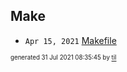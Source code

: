 ## Make


* <code>Apr 15, 2021</code> [Makefile](2021-04-15T10-02-48-makefile.md)

<sup><sub>generated 31 Jul 2021 08:35:45 by <a href='https://github.com/senorprogrammer/til'>til</a></sub></sup>
